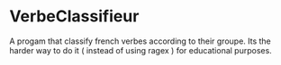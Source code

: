 # VerbeClassifieur
A progam that classify french verbes according to their groupe.
Its the harder way to do it ( instead of using ragex ) for educational purposes.
